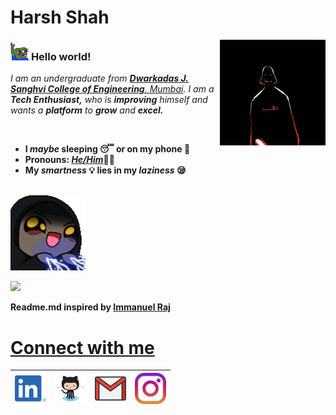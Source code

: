 # Harsh Shah&nbsp;

<!-- 
    &nbsp; [![HitCount](http://hits.dwyl.com/harsh9987/harsh9987.svg)](http://hits.dwyl.com/harsh9987/harsh9987) 
-->

<img align="right" alt="Vader" src="https://github.com/harsh9987/harsh9987/blob/main/Assets/vader.gif" width="169" />

### <img src="https://github.com/harsh9987/harsh9987/blob/main/Assets/pepe-pepe-the-frog.gif" width="29px"> **Hello world!**&nbsp;
<p>
  <em>
    I am an undergraduate from <a href="https://djsce.ac.in//"> <b>Dwarkadas J. Sanghvi College of Engineering</b>, Mumbai</a>.  
    I am a <b>Tech Enthusiast,</b> who is <b>improving</b> himself and wants a <b>platform</b> to <b>grow</b> and <b>excel.
  </em>  
</p>

<br>
    
- I *maybe* **sleeping** 😴 or on my **phone** 📱
- **Pronouns:** [*He/Him*](https://pronoun.is/he)👱‍♂️
- My *smartness* 💡 lies in my *laziness* 😪

<br>

<img alt="Palpatine" src="https://github.com/harsh9987/harsh9987/blob/main/Assets/palpatine.gif" width="120" />
  
![](https://komarev.com/ghpvc/?username=harsh9987&color=red&style=flat&label=PROFILE+VIEWS)
    
Readme.md inspired by <a href=https://github.com/iamimmanuelraj> <b>Immanuel Raj</b>
    
  # Connect with me
  

  | [<img src="https://github.com/harsh9987/harsh9987/blob/main/Assets/LI-In-Bug.png" alt="Linkedin Logo" width="50">](https://www.linkedin.com/in/harsh9987/) | [<img src="https://github.com/harsh9987/harsh9987/blob/main/Assets/Octocat.png" alt="Github logo" width="50">](https://github.com/harsh9987) | [<img src="https://github.com/harsh9987/harsh9987/blob/main/Assets/gmail.png" alt="Gmail logo" width="50">](mailto:shaharsh24@gmail.com) | [<img src="https://github.com/harsh9987/harsh9987/blob/main/Assets/instagram.png" alt="Instagram Logo" width="50">](https://www.instagram.com/harsh_shah_1)
|:---:|:---:|:---:|:---:|




